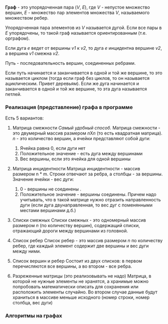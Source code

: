 **Граф** - это упорядоченная пара (*V*, *E*), где *V* - непустое множество  вершин, *E* - множество пар элементов множества *V*, называемого множеством ребер.

Упорядоченная пара элементов из *V* называется дугой. 
Если все пары в *E* упорядочены, то такой граф называется ориентированным (т.е. орграфом).

Если дуга *e* ведет от вершины *v1* к *v2*, то дуга *e* инцидентна  вершине *v2*, а вершина *v1* смежна *v2*.

Путь - последовательность вершин, соединенных ребрами.

Если путь начинается и заканчивается в одной и той же вершине, то это называется циклом (тогда если граф без циклов, то он называется ациклическим. Привет деревьям).
Если же дуга начинается и заканчивается в одной и той же вершине, то эта дуга называется петлей.

### Реализация (представление) графа в программе

Есть 5 вариантов:
1. Матрица смежности
	*Самый удобный способ.*
	Матрица смежности - это двумерный массив размером *n*Х*n* (то есть квадратная матрица). *n* - это количество вершин, а ячейки представляют собой дуги:
	1) Ячейка равна 0, если дуги нет
	2) Положительное значение - есть дуга между вершинами
	3) Вес вершины, если это ячейка для одной вершины

2. Матрица инцидентности
	Матрица инцидентности - массив размером n * m. Строки отвечают за ребра, а столбцы - за вершины. Значение ячейки - вес дуги:
	1) 0 - вершины не соединены .
	2) Положительное значение - вершины соединены.
	Причем надо учитывать, что в такой матрице нужно отразить направленность дуги (если дуга двунаправленная, то вес дуг с поменянными местами вершинами д.б.)
   
3.  Списки смежных
	Списки смежных - это одномерный массив  размером *n* (по количеству вершин), содержащий списки, отражающий дороги между вершинами из головной.

4. Список ребер
	Список ребер - это массив размером *n* по количеству ребер, где каждый элемент содержит две вершины и вес дуги между ними.
   
5. Список вершин и ребер
	Состоит из двух списков: в первом перечисляются все вершины, а во втором - все ребра. 

6. Разреженные матрицы (это реализовывать не надо)
	Матрица, в которой не нужные элементы не хранятся, а хранимые можно попробовать математически описать для сохранения или расположить элементы случайно. Во втором случае данные будут храниться в массиве меньше исходного (номер строки, номер столбца, вес дуги)
### Алгоритмы на графах

